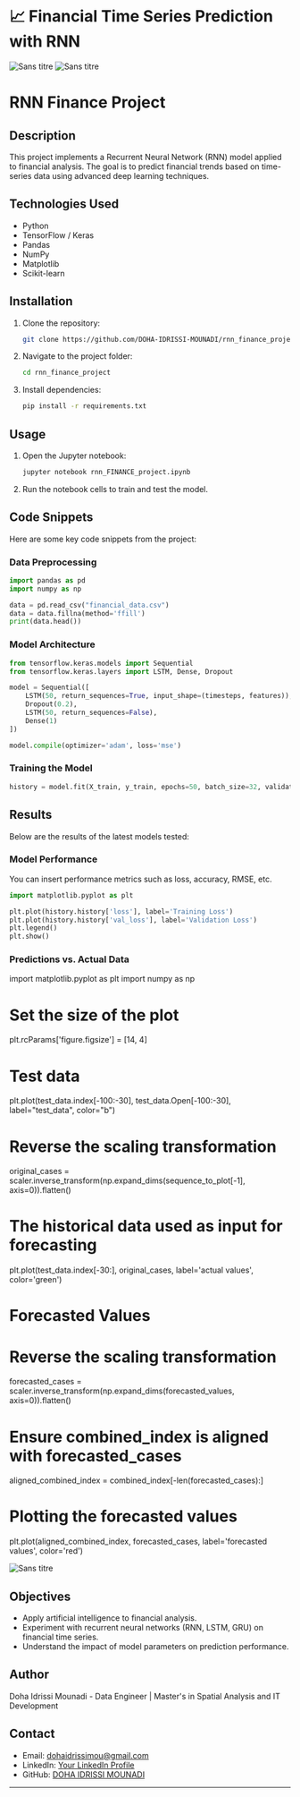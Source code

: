 # 📈 Financial Time Series Prediction with RNN 


![Sans titre](https://github.com/user-attachments/assets/665b99d5-f3b6-4a74-9d8a-48434495911f)
![Sans titre](https://github.com/user-attachments/assets/ad3de3c8-6297-4a13-83e1-963c2d848420)


# RNN Finance Project

## Description
This project implements a Recurrent Neural Network (RNN) model applied to financial analysis. The goal is to predict financial trends based on time-series data using advanced deep learning techniques.

## Technologies Used
- Python
- TensorFlow / Keras
- Pandas
- NumPy
- Matplotlib
- Scikit-learn

## Installation
1. Clone the repository:
   ```bash
   git clone https://github.com/DOHA-IDRISSI-MOUNADI/rnn_finance_project.git
   ```
2. Navigate to the project folder:
   ```bash
   cd rnn_finance_project
   ```
3. Install dependencies:
   ```bash
   pip install -r requirements.txt
   ```

## Usage
1. Open the Jupyter notebook:
   ```bash
   jupyter notebook rnn_FINANCE_project.ipynb
   ```
2. Run the notebook cells to train and test the model.

## Code Snippets
Here are some key code snippets from the project:

### Data Preprocessing
```python
import pandas as pd
import numpy as np

data = pd.read_csv("financial_data.csv")
data = data.fillna(method='ffill')
print(data.head())
```

### Model Architecture
```python
from tensorflow.keras.models import Sequential
from tensorflow.keras.layers import LSTM, Dense, Dropout

model = Sequential([
    LSTM(50, return_sequences=True, input_shape=(timesteps, features)),
    Dropout(0.2),
    LSTM(50, return_sequences=False),
    Dense(1)
])

model.compile(optimizer='adam', loss='mse')
```

### Training the Model
```python
history = model.fit(X_train, y_train, epochs=50, batch_size=32, validation_data=(X_test, y_test))
```

## Results
Below are the results of the latest models tested:

### Model Performance
You can insert performance metrics such as loss, accuracy, RMSE, etc.
```python
import matplotlib.pyplot as plt

plt.plot(history.history['loss'], label='Training Loss')
plt.plot(history.history['val_loss'], label='Validation Loss')
plt.legend()
plt.show()
```

### Predictions vs. Actual Data
import matplotlib.pyplot as plt
import numpy as np

# Set the size of the plot
plt.rcParams['figure.figsize'] = [14, 4]

# Test data
plt.plot(test_data.index[-100:-30], test_data.Open[-100:-30], label="test_data", color="b")

# Reverse the scaling transformation
original_cases = scaler.inverse_transform(np.expand_dims(sequence_to_plot[-1], axis=0)).flatten()

# The historical data used as input for forecasting
plt.plot(test_data.index[-30:], original_cases, label='actual values', color='green')

# Forecasted Values
# Reverse the scaling transformation
forecasted_cases = scaler.inverse_transform(np.expand_dims(forecasted_values, axis=0)).flatten()

# Ensure combined_index is aligned with forecasted_cases
aligned_combined_index = combined_index[-len(forecasted_cases):]

# Plotting the forecasted values
plt.plot(aligned_combined_index, forecasted_cases, label='forecasted values', color='red')


![Sans titre](https://github.com/user-attachments/assets/15209b42-0f85-4f69-86e7-d019397daa4e)



## Objectives
- Apply artificial intelligence to financial analysis.
- Experiment with recurrent neural networks (RNN, LSTM, GRU) on financial time series.
- Understand the impact of model parameters on prediction performance.

## Author
Doha Idrissi Mounadi - Data Engineer | Master's in Spatial Analysis and IT Development



## Contact
- Email: dohaidrissimou@gmail.com
- LinkedIn: [Your LinkedIn Profile](https://www.linkedin.com/in/your-profile)
- GitHub: [DOHA IDRISSI MOUNADI](https://github.com/DOHA-IDRISSI-MOUNADI)

---




